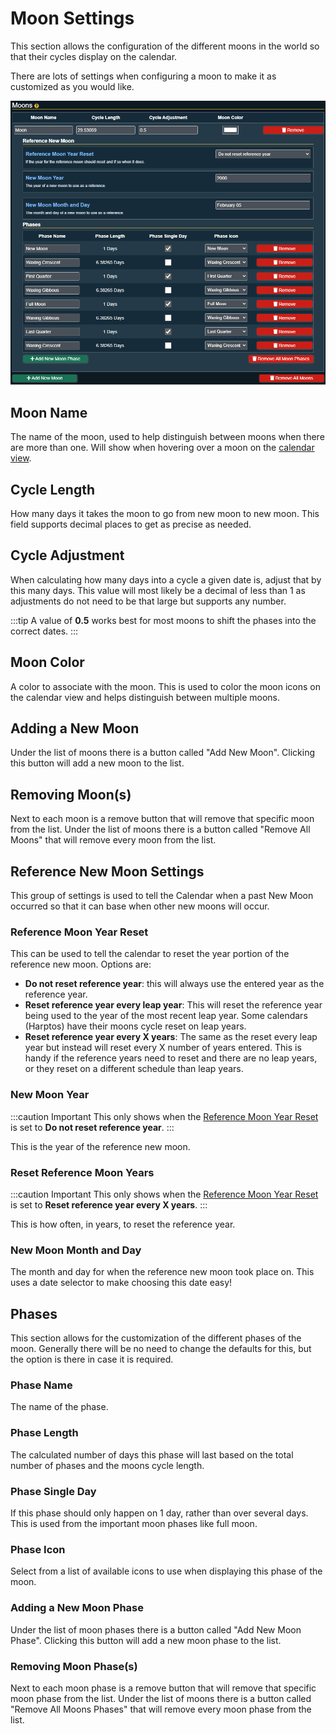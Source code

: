 # Moon Settings

This section allows the configuration of the different moons in the world so that their cycles display on the calendar.

There are lots of settings when configuring a moon to make it as customized as you would like.

![](../images/calendar-moon.png)

## Moon Name

The name of the moon, used to help distinguish between moons when there are more than one. Will show when hovering over a moon on the [calendar view](../using-sc/calendar-view).

## Cycle Length

How many days it takes the moon to go from new moon to new moon. This field supports decimal places to get as precise as needed.

## Cycle Adjustment

When calculating how many days into a cycle a given date is, adjust that by this many days. This value will most likely be a decimal of less than 1 as adjustments do not need to be that large but supports any number.

:::tip
A value of **0.5** works best for most moons to shift the phases into the correct dates.
:::

## Moon Color

A color to associate with the moon. This is used to color the moon icons on the calendar view and helps distinguish between multiple moons.

## Adding a New Moon

Under the list of moons there is a button called "Add New Moon". Clicking this button will add a new moon to the list.

## Removing Moon(s)

Next to each moon is a remove button that will remove that specific moon from the list. Under the list of moons there is a button called "Remove All Moons" that will remove every moon from the list.

## Reference New Moon Settings

This group of settings is used to tell the Calendar when a past New Moon occurred so that it can base when other new moons will occur.

### Reference Moon Year Reset

This can be used to tell the calendar to reset the year portion of the reference new moon. Options are:
- **Do not reset reference year**: this will always use the entered year as the reference year.
- **Reset reference year every leap year**: This will reset the reference year being used to the year of the most recent leap year. Some calendars (Harptos) have their moons cycle reset on leap years.
- **Reset reference year every X years**: The same as the reset every leap year but instead will reset every X number of years entered. This is handy if the reference years need to reset and there are no leap years, or they reset on a different schedule than leap years.

### New Moon Year

:::caution Important
This only shows when the [Reference Moon Year Reset](#reference-moon-year-reset) is set to **Do not reset reference year**.
:::

This is the year of the reference new moon.

### Reset Reference Moon Years

:::caution Important
This only shows when the [Reference Moon Year Reset](#reference-moon-year-reset) is set to **Reset reference year every X years**.
:::

This is how often, in years, to reset the reference year.

### New Moon Month and Day

The month and day for when the reference new moon took place on. This uses a date selector to make choosing this date easy!

## Phases

This section allows for the customization of the different phases of the moon. Generally there will be no need to change the defaults for this, but the option is there in case it is required.

### Phase Name

The name of the phase.

### Phase Length

The calculated number of days this phase will last based on the total number of phases and the moons cycle length.

### Phase Single Day

If this phase should only happen on 1 day, rather than over several days. This is used from the important moon phases like full moon.

### Phase Icon

Select from a list of available icons to use when displaying this phase of the moon.

### Adding a New Moon Phase

Under the list of moon phases there is a button called "Add New Moon Phase". Clicking this button will add a new moon phase to the list.

### Removing Moon Phase(s)

Next to each moon phase is a remove button that will remove that specific moon phase from the list. Under the list of moons there is a button called "Remove All Moons Phases" that will remove every moon phase from the list.

